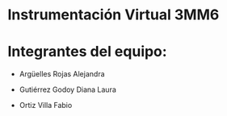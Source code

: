# Instrumentación Virtual 3MM6

# Integrantes del equipo:

- Argüelles Rojas Alejandra

- Gutiérrez Godoy Diana Laura

- Ortiz Villa Fabio
